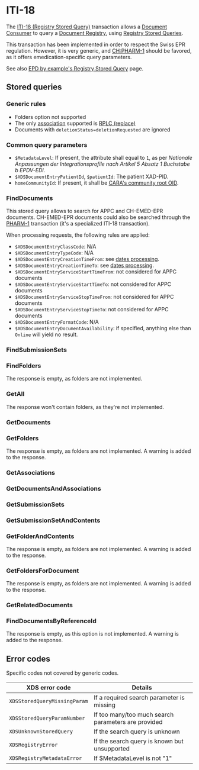 # ITI-18

The [ITI-18 (Registry Stored Query)](https://profiles.ihe.net/ITI/TF/Volume2/ITI-18.html) transaction allows a [Document Consumer](https://profiles.ihe.net/ITI/TF/Volume2/ITI-18.html#3.18.2) to query a [Document Registry](https://profiles.ihe.net/ITI/TF/Volume2/ITI-18.html#3.18.2), using [Registry Stored Queries](https://profiles.ihe.net/ITI/TF/Volume2/ITI-18.html#3.18.4.1).

This transaction has been implemented in order to respect the Swiss EPR regulation. However, it is very generic, and [CH:PHARM-1](chpharm1.md) should be favored, as it offers emedication-specific query parameters.

See also [EPD by example's Registry Stored Query](https://github.com/ehealthsuisse/EPD-by-example/blob/main/files/AuthenticateUser.md) page.

## Stored queries
### Generic rules
* Folders option not supported
* The only [association](https://profiles.ihe.net/ITI/TF/Volume3/ch-4.1.html#4.1.2.2) supported is [RPLC (replace)](https://profiles.ihe.net/ITI/TF/Volume3/ch-4.2.html#t4.2.2-1)
* Documents with `deletionStatus=deletionRequested` are ignored


### Common query parameters

* `$MetadataLevel`: If present, the attribute shall equal to `1`, as per *Nationale Anpassungen der Integrationsprofile nach Artikel 5 Absatz 1 Buchstabe b EPDV-EDI*.
* `$XDSDocumentEntryPatientId`, `$patientId`: The patient XAD-PID.
* `homeCommunityId`: If present, it shall be [CARA's community root OID](oids.md). <!--TODO replace by emedication service root oid?-->

### FindDocuments

This stored query allows to search for APPC and CH-EMED-EPR documents. CH-EMED-EPR documents could also be searched through the [PHARM-1](Transactions/PHARM-1) transaction (it's a specialized ITI-18 transaction).

When processing requests, the following rules are applied:

* `$XDSDocumentEntryClassCode`: N/A
* `$XDSDocumentEntryTypeCode`: N/A
* `$XDSDocumentEntryCreationTimeFrom`: see [dates processing](DatesProcessing).
* `$XDSDocumentEntryCreationTimeTo`: see [dates processing](DatesProcessing).
* `$XDSDocumentEntryServiceStartTimeFrom`: not considered for APPC documents
* `$XDSDocumentEntryServiceStartTimeTo`: not considered for APPC documents
* `$XDSDocumentEntryServiceStopTimeFrom`: not considered for APPC documents
* `$XDSDocumentEntryServiceStopTimeTo`: not considered for APPC documents
* `$XDSDocumentEntryFormatCode`: N/A
* `$XDSDocumentEntryDocumentAvailability`: if specified, anything else than `Online` will yield no result.

### FindSubmissionSets


### FindFolders

The response is empty, as folders are not implemented.

### GetAll

The response won't contain folders, as they're not implemented.

### GetDocuments


### GetFolders

The response is empty, as folders are not implemented. A warning is added to the response.

### GetAssociations


### GetDocumentsAndAssociations


### GetSubmissionSets


### GetSubmissionSetAndContents


### GetFolderAndContents

The response is empty, as folders are not implemented. A warning is added to the response.

### GetFoldersForDocument

The response is empty, as folders are not implemented. A warning is added to the response.

### GetRelatedDocuments


### FindDocumentsByReferenceId

The response is empty, as this option is not implemented. A warning is added to the response.


## Error codes

Specific codes not covered by generic codes.

| XDS error code               | Details                                             |
| ---------------------------- | --------------------------------------------------- |
| `XDSStoredQueryMissingParam` | If a required search parameter is missing           |
| `XDSStoredQueryParamNumber`  | If too many/too much search parameters are provided |
| `XDSUnknownStoredQuery`      | If the search query is unknown                      |
| `XDSRegistryError`           | If the search query is known but unsupported        |
| `XDSRegistryMetadataError`   | If $MetadataLevel is not "1"                        |
